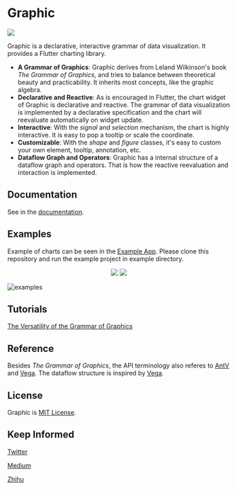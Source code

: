 # Graphic

<p align="left">
<a href="https://pub.dev/packages/graphic">
<img src="https://img.shields.io/pub/v/graphic.svg" />
</a>
</p>

Graphic is a declarative, interactive grammar of data visualization. It provides a Flutter charting library.

- **A Grammar of Graphics**: Graphic derives from Leland Wilkinson's book *The Grammar of Graphics*, and tries to balance between theoretical beauty and practicability. It inherits most concepts, like the graphic algebra.
- **Declarative and Reactive**: As is encouraged in Flutter, the chart widget of Graphic is declarative and reactive. The grammar of data visualization is implemented by a declarative specification and the chart will reevaluate automatically on widget update.
- **Interactive**: With the *signal* and *selection* mechanism, the chart is highly interactive. It is easy to pop a tooltip or scale the coordinate.
- **Customizable**: With the *shape* and *figure* classes, it's easy to custom your own element, tooltip, annotation, etc.
- **Dataflow Graph and Operators**: Graphic has a internal structure of a dataflow graph and operators. That is how the reactive reevaluation and interaction is implemented.

## Documentation

See in the [documentation](https://pub.dev/documentation/graphic/latest/graphic/graphic-library.html).

## Examples

Example of charts can be seen in the [Example App](https://github.com/entronad/graphic/tree/main/example). Please clone this repository and run the example project in example directory.

<div align="center">
<img src="https://github.com/entronad/graphic/raw/main/devdoc/signal_channel.gif"/>
<img src="https://github.com/entronad/graphic/raw/main/devdoc/selection_channel.gif"/>
</div>

![examples](https://github.com/entronad/graphic/raw/main/devdoc/examples.jpg)

## Tutorials

[The Versatility of the Grammar of Graphics](https://medium.com/@entronad/the-versatility-of-the-grammar-of-graphics-d1366760424d)

## Reference

Besides *The Grammar of Graphics*, the API terminology also referes to [AntV](https://antv.vision/en) and [Vega](https://vega.github.io/). The dataflow structure is inspired by [Vega](https://vega.github.io/).

## License

Graphic is [MIT License](https://github.com/entronad/graphic/blob/main/LICENSE).

## Keep Informed

[Twitter](https://twitter.com/entronad_viz)

[Medium](https://medium.com/@entronad)

[Zhihu](https://www.zhihu.com/people/entronad)

